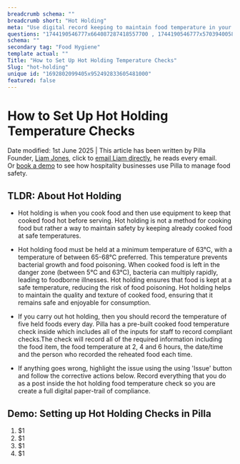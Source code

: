```yaml
---
breadcrumb schema: ""
breadcrumb short: "Hot Holding"
meta: "Use digital record keeping to maintain food temperature in your hot holding equipment. "
questions: "1744190546777x664087287418557700 , 1744190546777x570394005889917760 , 1744190546777x243437403646275650 , 1744190546778x652856389129357040 , 1744190546778x602602803625264900 , 1744190546778x159930955189319780 , 1744190546779x874081889722588800 , 1744190546780x792391837919545900 , 1744190546780x592352550857575000"
schema: ""
secondary tag: "Food Hygiene"
template actual: ""
Title: "How to Set Up Hot Holding Temperature Checks"
Slug: "hot-holding"
unique id: "1692802099405x952492833605481000"
featured: false
---
```


# How to Set Up Hot Holding Temperature Checks

 Date modified: 1st June 2025 | This article has been written by Pilla Founder,&nbsp;[Liam Jones](https://yourpilla.com/profile/liam-jones), click to&nbsp;[email Liam directly](mailto:liam@yourpilla.com), he reads every email. Or&nbsp;[book a demo](https://calendly.com/pilla/demo)&nbsp;to see how hospitality businesses use Pilla to manage food safety.

 ## TLDR: About Hot Holding&nbsp;

 - Hot holding is when you cook food and then use equipment to keep that cooked food hot before serving. Hot holding is not a method for cooking food but rather a way to maintain safety by keeping already cooked food at safe temperatures.
- Hot holding food must be held at a minimum temperature of 63°C, with a temperature of between 65-68°C preferred. This temperature&nbsp;prevents bacterial growth and food poisoning. When cooked food is left in the danger zone (between 5°C and 63°C), bacteria can multiply rapidly, leading to foodborne illnesses. Hot holding ensures that food is kept at a safe temperature, reducing the risk of food poisoning. Hot holding helps to maintain the quality and texture of cooked food, ensuring that it remains safe and enjoyable for consumption.&nbsp;

 - If you carry out hot holding, then you should record the temperature of five held foods every day. Pilla has a pre-built cooked food temperature check inside which includes all of the inputs for staff to record compliant checks.The check will record all of the required information including the food item, the food temperature at 2, 4 and 6 hours, the date/time and the person who recorded the reheated food each time.

 - If anything goes wrong, highlight the issue using the using 'Issue' button and follow the corrective actions below. Record everything that you do as a post inside the hot holding food temperature check so you are create a full digital paper-trail of compliance.

 ## Demo: Setting up Hot Holding Checks in Pilla

 1. $1
2. $1
3. $1
4. $1